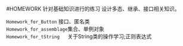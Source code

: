 #HOMEWORK 
针对基础知识进行的练习
设计多态、继承、接口相关知识。

`Homework_for_Button`	接口、匿名类	  
`Homework_for_assemblage`集合、单例对象	  
`Homework_for_tString	`关于String类的操作学习;正则表达式  	

